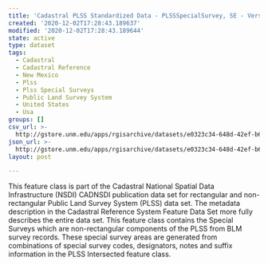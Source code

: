 ```yaml
---
title: 'Cadastral PLSS Standardized Data - PLSSSpecialSurvey, SE - Version 1.1'
created: '2020-12-02T17:28:43.189637'
modified: '2020-12-02T17:28:43.189644'
state: active
type: dataset
tags:
  - Cadastral
  - Cadastral Reference
  - New Mexico
  - Plss
  - Plss Special Surveys
  - Public Land Survey System
  - United States
  - Usa
groups: []
csv_url: >-
  http://gstore.unm.edu/apps/rgisarchive/datasets/e0323c34-648d-42ef-b62f-37e36b099601/PLSSSpecialSurvey_SE.derived.csv
json_url: >-
  http://gstore.unm.edu/apps/rgisarchive/datasets/e0323c34-648d-42ef-b62f-37e36b099601/PLSSSpecialSurvey_SE.derived.json
layout: post

---
```

 This feature class is part of the Cadastral National Spatial Data
                Infrastructure (NSDI) CADNSDI publication data set for rectangular and
                non-rectangular Public Land Survey System (PLSS) data set. The metadata description
                in the Cadastral Reference System Feature Data Set more fully describes the entire
                data set. This feature class contains the Special Surveys which are non-rectangular
                components of the PLSS from BLM survey records. These special survey areas are
                generated from combinations of special survey codes, designators, notes and suffix
                information in the PLSS Intersected feature class. 
